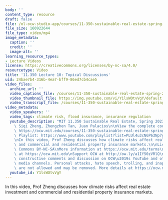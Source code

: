 ```yaml
---
body: ''
content_type: resource
draft: false
file: /ol-ocw-studio-app/courses/11-350-sustainable-real-estate-spring-2023/ocw_11350_lecture10_2023mar14_360p_16_9.mp4
file_size: 160922644
file_type: video/mp4
image_metadata:
  caption: ''
  credit: ''
  image-alt: ''
learning_resource_types:
- Lecture Videos
license: https://creativecommons.org/licenses/by-nc-sa/4.0/
resourcetype: Video
title: '11.350 Lecture 10: Topical Discussions'
uid: 24bae7b4-316b-4ea7-bff9-86ed7cb4cae5
video_files:
  archive_url: ''
  video_captions_file: /courses/11-350-sustainable-real-estate-spring-2023/1tffD5w8qoODactJfdPtGhFQG9-ViS0lb_transcript.webvtt
  video_thumbnail_file: https://img.youtube.com/vi/Y1lsWOtvVgY/default.jpg
  video_transcript_file: /courses/11-350-sustainable-real-estate-spring-2023/1tffD5w8qoODactJfdPtGhFQG9-ViS0lb_transcript.pdf
video_metadata:
  video_speakers: ''
  video_tags: climate risk, flood insurance, insurance regulation
  youtube_description: "MIT 11.350 Sustainable Real Estate, Spring 2023\nInstructors:\
    \ Siqi Zheng, Zhengzhen Tan, Juan Palacios\n\nView the complete course (or resource):\
    \ https://ocw.mit.edu/courses/11-350-sustainable-real-estate-spring-2023/\nYouTube\
    \ Playlist: https://www.youtube.com/playlist?list=PLUl4u3cNGP63Np7g0Xtk939LL9OwJ-OuW\n\
    \nIn this video, Prof Zheng discusses how climate risks affect real estate investment\
    \ and commercial and residential property insurance markets.\n\nLicense: Creative\
    \ Commons BY-NC-SA\nMore information at https://ocw.mit.edu/terms\nMore courses\
    \ at https://ocw.mit.edu\nSupport OCW at http://ow.ly/a1If50zVRlQ\n\nWe encourage\
    \ constructive comments and discussion on OCW\u2019s YouTube and other social\
    \ media channels. Personal attacks, hate speech, trolling, and inappropriate comments\
    \ are not allowed and may be removed. More details at https://ocw.mit.edu/comments."
  youtube_id: Y1lsWOtvVgY
---
```

In this video, Prof Zheng discusses how climate risks affect real estate investment and commercial and residential property insurance markets.